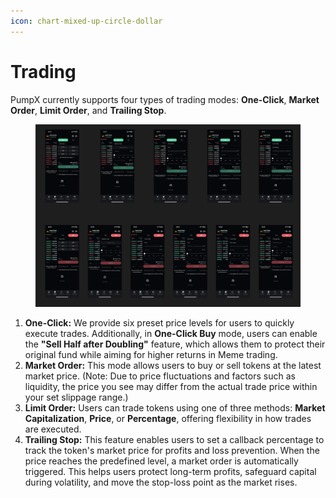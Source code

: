 ```yaml
---
icon: chart-mixed-up-circle-dollar
---
```


# Trading

PumpX currently supports four types of trading modes: **One-Click**, **Market Order**, **Limit Order**, and **Trailing Stop**.

<figure><img src=".gitbook/assets/image (3) (1) (1).png" alt=""><figcaption></figcaption></figure>

1. **One-Click:** We provide six preset price levels for users to quickly execute trades. Additionally, in **One-Click Buy** mode, users can enable the **"Sell Half after Doubling"** feature, which allows them to protect their original fund while aiming for higher returns in Meme trading.
2. **Market Order:** This mode allows users to buy or sell tokens at the latest market price. (Note: Due to price fluctuations and factors such as liquidity, the price you see may differ from the actual trade price within your set slippage range.)
3. **Limit Order:** Users can trade tokens using one of three methods: **Market Capitalization**, **Price**, or **Percentage**, offering flexibility in how trades are executed.
4. **Trailing Stop:** This feature enables users to set a callback percentage to track the token's market price for profits and loss prevention. When the price reaches the predefined level, a market order is automatically triggered. This helps users protect long-term profits, safeguard capital during volatility, and move the stop-loss point as the market rises.
